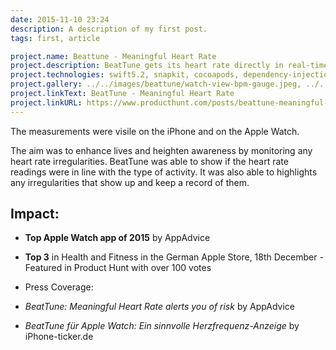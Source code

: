 ```yaml
---
date: 2015-11-10 23:24
description: A description of my first post.
tags: first, article

project.name: Beattune - Meaningful Heart Rate
project.description: BeatTune gets its heart rate directly in real-time from the sensor on the Apple Watch by means of the Health App.
project.technologies: swift5.2, snapkit, cocoapods, dependency-injection, video-streaming, mvvm, rx-swift, realm, swinject, redux
project.gallery: ../../images/beattune/watch-view-bpm-gauge.jpeg, ../../images/beattune/bpm-resting-onboarding.png, ../../images/beattune/activity-change-onboarding.jpeg
project.linkText: BeatTune - Meaningful Heart Rate
project.linkURL: https://www.producthunt.com/posts/beattune-meaningful-heart-rate
---
```


The measurements were visile on the iPhone and on the Apple Watch. 

The aim was to enhance lives and heighten awareness by monitoring any heart rate irregularities. BeatTune was able to show if the heart rate readings were in line with the type of activity. It was also able to highlights any irregularities that show up and keep a record of them.


## Impact:

- **Top Apple Watch app of 2015** by AppAdvice
- **Top 3** in Health and Fitness in the German Apple Store, 18th December - Featured in Product Hunt with over 100 votes
- Press Coverage:

- *BeatTune: Meaningful Heart Rate alerts you of risk* by AppAdvice
- *BeatTune für Apple Watch: Ein sinnvolle Herzfrequenz-Anzeige* by iPhone-ticker.de
